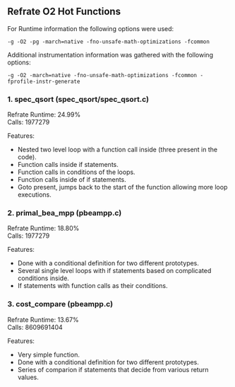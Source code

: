 ## Refrate O2 Hot Functions

For Runtime information the following options were used:
```
-g -O2 -pg -march=native -fno-unsafe-math-optimizations -fcommon
```

Additional instrumentation information was gathered with the following options:
```
-g -O2 -march=native -fno-unsafe-math-optimizations -fcommon -fprofile-instr-generate
```

### 1. spec_qsort (spec_qsort/spec_qsort.c)
Refrate Runtime: 24.99% \
Calls: 1977279

Features:
- Nested two level loop with a function call inside (three present in the code).
- Function calls inside if statements.
- Function calls in conditions of the loops.
- Function calls inside of if statements.
- Goto present, jumps back to the start of the function allowing more loop executions.

### 2. primal_bea_mpp (pbeampp.c)
Refrate Runtime: 18.80% \
Calls: 1977279

Features:
- Done with a conditional definition for two different prototypes.
- Several single level loops with if statements based on complicated conditions inside.
- If statements with function calls as their conditions.

### 3. cost_compare (pbeampp.c)
Refrate Runtime: 13.67% \
Calls: 8609691404

Features:
- Very simple function.
- Done with a conditional definition for two different prototypes.
- Series of comparion if statements that decide from various return values.
